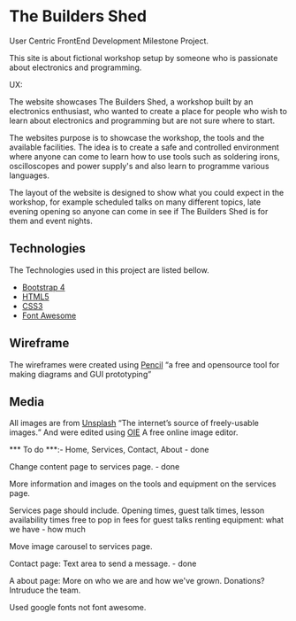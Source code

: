 <h1>The Builders Shed</h1> 

User Centric FrontEnd Development Milestone Project.

This site is about fictional workshop setup by someone who is passionate 
about electronics and programming.

UX:

<p>The website showcases The Builders Shed, a workshop built by an electronics enthusiast, who wanted to create a place for people who wish to learn about electronics and programming but are not sure where to start.</p>
<p>The websites purpose is to showcase the workshop, the tools and the available facilities. The idea is to create a safe and controlled environment where anyone can come to learn how to use tools such as soldering irons, oscilloscopes and power supply's and also learn to programme various languages.</p>
<p>The layout of the website is designed to show what you could expect in the workshop, for example scheduled talks on many different topics, late evening opening so anyone can come in see if The Builders Shed is for them and event nights.</p>

<h2>Technologies</h2>

<p>The Technologies used in this project are listed bellow.</p>

<ul>
    <li>
        <a href="https://getbootstrap.com/" rel="nofollow">Bootstrap 4</a>
    </li>
    <li>
        <a href="https://en.wikipedia.org/wiki/HTML5" rel="nofollow">HTML5</a>
    </li>
    <li>
        <a href="https://en.wikipedia.org/wiki/CSS" rel="nofollow">CSS3</a>
    <li>
        <a href="https://fontawesome.com/" rel="nofollow">Font Awesome</a>
    </li>
</ul>

<h2>Wireframe</h2>

<p>The wireframes were created using <a href="https://github.com/evolus/pencil/graphs/contributors" rel="nofollow">Pencil</a> <q>a free and opensource tool for making diagrams and GUI prototyping</q></p>

<h2>Media</h2>

<p>All images are from <a href="https://unsplash.com/" rel="nofollow">Unsplash</a> <q>The internet’s source of freely-usable images.</q>
And were edited using <a href="https://www.online-image-editor.com/" rel="nofollow">OIE</a> A free online image editor.</p>

*** To do ***:- 
Home, Services, Contact, About - done

Change content page to services page. - done

More information and images on the tools and equipment on the services page.

Services page should include.
Opening times, guest talk times, lesson availability times
    free to pop in
    fees for guest talks
    renting equipment: what we have - how much

Move image carousel to services page.

Contact page: 
Text area to send a message. - done

A about page: More on who we are and how we've grown.
Donations?
Intruduce the team.

Used google fonts not font awesome.